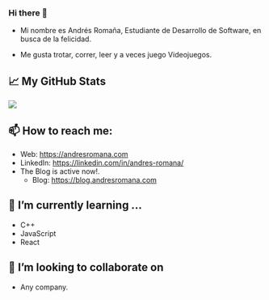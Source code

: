 ### Hi there 👋

- Mi nombre es Andrés Romaña, Estudiante de Desarrollo de Software, en busca de la felicidad.

- Me gusta trotar, correr, leer y a veces juego Videojuegos.


## &#x1f4c8; My GitHub Stats

<a href="https://github.com/allislove/allislove">
  <img align="center" src="https://github-readme-stats.vercel.app/api?username=Allislove" />
</a>


## 📫 How to reach me:
- Web: https://andresromana.com
- LinkedIn: https://linkedin.com/in/andres-romana/
- The Blog is active now!.
    * Blog: https://blog.andresromana.com



## 🌱 I’m currently learning ...
- C++
- JavaScript
- React

<!-- ## I'm doing ...:
- A Parking lot Application for the city of Medellin
- See you soon 👋 -->

## 👯 I’m looking to collaborate on

- Any company.
<!--
**Allislove/Allislove** is a ✨ _special_ ✨ repository because its `README.md` (this file) appears on your GitHub profile.

Here are some ideas to get you started:

- 🔭 I’m currently working on ...
- 🤔 I’m looking for help with ...
- 💬 Ask me about ...
- 😄 Pronouns: ...
- ⚡ Fun fact: ...
-->
